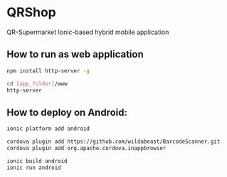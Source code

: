 # QRShop
QR-Supermarket Ionic-based hybrid mobile application

## How to run as web application
```bash
npm install http-server -g

cd [app_folder]/www
http-server
```

## How to deploy on Android:

```bash
ionic platform add android

cordova plugin add https://github.com/wildabeast/BarcodeScanner.git
cordova plugin add org.apache.cordova.inappbrowser

ionic build android
ionic run android
```